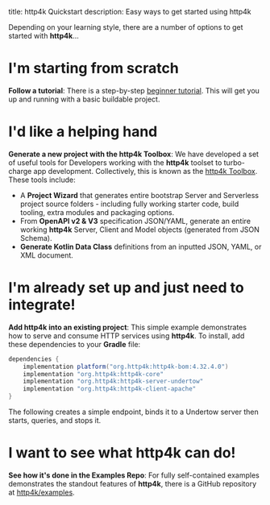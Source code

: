 title: http4k Quickstart
description: Easy ways to get started using http4k

Depending on your learning style, there are a number of options to get started with **http4k**...

# I'm starting from scratch
**Follow a tutorial**: There is a step-by-step [beginner tutorial](/guide/tutorials/your_first_http4k_app). This will get you up and running with a basic buildable project.

# I'd like a helping hand
**Generate a new project with the http4k Toolbox**: We have developed a set of useful tools for Developers working with the **http4k** toolset to turbo-charge app development. Collectively, this is known as the <a href="https://toolbox.http4k.org">http4k Toolbox</a>. These tools include:

- A **Project Wizard** that generates entire bootstrap Server and Serverless project source folders - including
  fully working starter code, build tooling, extra modules and packaging options.
- From **OpenAPI v2 & V3** specification JSON/YAML, generate an entire working **http4k** Server, Client and Model objects (generated from JSON Schema).
- **Generate Kotlin Data Class** definitions from an inputted JSON, YAML, or XML document.

# I'm already set up and just need to integrate!
**Add http4k into an existing project**: This simple example demonstrates how to serve and consume HTTP services using **http4k**. To install, add these dependencies to your **Gradle** file:

```groovy
dependencies {
    implementation platform("org.http4k:http4k-bom:4.32.4.0")
    implementation "org.http4k:http4k-core"
    implementation "org.http4k:http4k-server-undertow"
    implementation "org.http4k:http4k-client-apache"
}
```

The following creates a simple endpoint, binds it to a Undertow server then starts, queries, and stops it.

<script src="https://gist-it.appspot.com/https://github.com/http4k/http4k/blob/master/src/docs/quickstart/example.kt"></script>

# I want to see what http4k can do!
**See how it's done in the Examples Repo**: For fully self-contained examples demonstrates the standout features of **http4k**, there is a GitHub repository at [http4k/examples](https://github.com/http4k/examples).

[comment]: <> (# I want to get something deployed ASAP)

[comment]: <> (**Single-line CD Bootstrap**: Run the single command in the readme of [this repo]&#40;https://github.com/http4k/http4k-bootstrap&#41; to create a HelloWorld **http4k** app with a full CD pipeline using Github -> TravisCI -> Heroku.)
